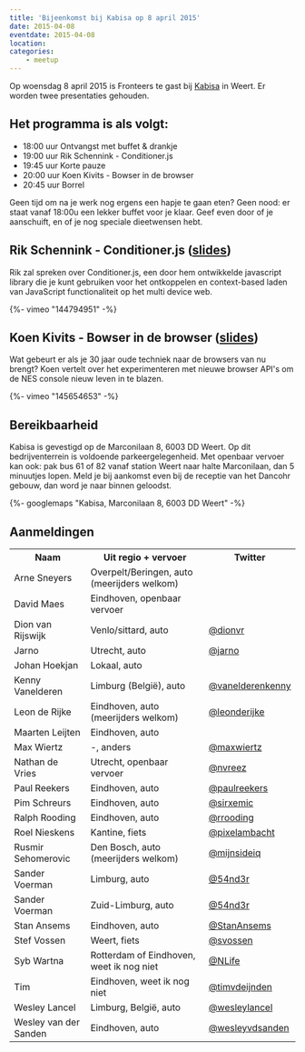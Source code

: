 ```yaml
---
title: 'Bijeenkomst bij Kabisa op 8 april 2015'
date: 2015-04-08
eventdate: 2015-04-08
location:
categories:
    - meetup
---
```


Op woensdag 8 april 2015 is Fronteers te gast bij [Kabisa](http://www.kabisa.nl) in Weert. Er worden twee presentaties gehouden.

## Het programma is als volgt:

-   18:00 uur Ontvangst met buffet & drankje
-   19:00 uur Rik Schennink - Conditioner.js
-   19:45 uur Korte pauze
-   20:00 uur Koen Kivits - Bowser in de browser
-   20:45 uur Borrel

Geen tijd om na je werk nog ergens een hapje te gaan eten? Geen nood: er staat vanaf 18:00u een lekker buffet voor je klaar. Geef even door of je aanschuift, en of je nog speciale dieetwensen hebt.

## Rik Schennink - Conditioner.js ([slides](https://speakerdeck.com/rikschennink/introduction-to-conditionerjs-at-kabisa))

Rik zal spreken over Conditioner.js, een door hem ontwikkelde javascript library die je kunt gebruiken voor het ontkoppelen en context-based laden van JavaScript functionaliteit op het multi device web.

<div>
    {%- vimeo "144794951" -%}
</div>

## Koen Kivits - Bowser in de browser ([slides](http://koenkivits.github.io/slides/20150408-kabisafronteers/))

Wat gebeurt er als je 30 jaar oude techniek naar de browsers van nu brengt? Koen vertelt over het experimenteren met nieuwe browser API's om de NES console nieuw leven in te blazen.

<div>
    {%- vimeo "145654653" -%}
</div>

## Bereikbaarheid

Kabisa is gevestigd op de Marconilaan 8, 6003 DD Weert. Op dit bedrijventerrein is voldoende parkeergelegenheid. Met openbaar vervoer kan ook: pak bus 61 of 82 vanaf station Weert naar halte Marconilaan, dan 5 minuutjes lopen. Meld je bij aankomst even bij de receptie van het Dancohr gebouw, dan word je naar binnen geloodst.

{%- googlemaps "Kabisa, Marconilaan 8, 6003 DD Weert" -%}

## Aanmeldingen

<table>
<tr>
<th scope="col">Naam</th>
<th scope="col">Uit regio + vervoer</th>
<th scope="col">Twitter</th>
</tr>
<tr>
<td>Arne Sneyers</td>
<td>Overpelt/Beringen, auto (meerijders welkom)</td>
<td></td>
</tr>
<tr>
<td>David Maes</td>
<td>Eindhoven, openbaar vervoer</td>
<td></td>
</tr>
<tr>
<td>Dion van Rijswijk</td>
<td>Venlo/sittard, auto</td>
<td><a href="https://twitter.com/dionvr" rel="nofollow">@dionvr</a></td>
</tr>
<tr>
<td>Jarno</td>
<td>Utrecht, auto</td>
<td><a href="https://twitter.com/jarno" rel="nofollow">@jarno</a></td>
</tr>
<tr>
<td>Johan Hoekjan</td>
<td>Lokaal, auto</td>
<td></td>
</tr>
<tr>
<td>Kenny Vanelderen</td>
<td>Limburg (België), auto</td>
<td><a href="https://twitter.com/vanelderenkenny" rel="nofollow">@vanelderenkenny</a></td>
</tr>
<tr>
<td>Leon de Rijke</td>
<td>Eindhoven, auto (meerijders welkom)</td>
<td><a href="https://twitter.com/leonderijke" rel="nofollow">@leonderijke</a></td>
</tr>
<tr>
<td>Maarten Leijten</td>
<td>Eindhoven, auto</td>
<td></td>
</tr>
<tr>
<td>Max Wiertz</td>
<td>-, anders</td>
<td><a href="https://twitter.com/maxwiertz" rel="nofollow">@maxwiertz</a></td>
</tr>
<tr>
<td>Nathan de Vries</td>
<td>Utrecht, openbaar vervoer</td>
<td><a href="https://twitter.com/nvreez" rel="nofollow">@nvreez</a></td>
</tr>
<tr>
<td>Paul Reekers</td>
<td>Eindhoven, auto</td>
<td><a href="https://twitter.com/paulreekers" rel="nofollow">@paulreekers</a></td>
</tr>
<tr>
<td>Pim Schreurs</td>
<td>Eindhoven, auto</td>
<td><a href="https://twitter.com/sirxemic" rel="nofollow">@sirxemic</a></td>
</tr>
<tr>
<td>Ralph Rooding</td>
<td>Eindhoven, auto</td>
<td><a href="https://twitter.com/rrooding" rel="nofollow">@rrooding</a></td>
</tr>
<tr>
<td>Roel Nieskens</td>
<td>Kantine, fiets</td>
<td><a href="https://twitter.com/pixelambacht" rel="nofollow">@pixelambacht</a></td>
</tr>
<tr>
<td>Rusmir Sehomerovic</td>
<td>Den Bosch, auto (meerijders welkom)</td>
<td><a href="https://twitter.com/mijnsideiq" rel="nofollow">@mijnsideiq</a></td>
</tr>
<tr>
<td>Sander Voerman</td>
<td>Limburg, auto</td>
<td><a href="https://twitter.com/54nd3r" rel="nofollow">@54nd3r</a></td>
</tr>
<tr>
<td>Sander Voerman</td>
<td>Zuid-Limburg, auto</td>
<td><a href="https://twitter.com/54nd3r" rel="nofollow">@54nd3r</a></td>
</tr>
<tr>
<td>Stan Ansems</td>
<td>Eindhoven, auto</td>
<td><a href="https://twitter.com/StanAnsems" rel="nofollow">@StanAnsems</a></td>
</tr>
<tr>
<td>Stef Vossen</td>
<td>Weert, fiets</td>
<td><a href="https://twitter.com/svossen" rel="nofollow">@svossen</a></td>
</tr>
<tr>
<td>Syb Wartna</td>
<td>Rotterdam of Eindhoven, weet ik nog niet</td>
<td><a href="https://twitter.com/NLife" rel="nofollow">@NLife</a></td>
</tr>
<tr>
<td>Tim</td>
<td>Eindhoven, weet ik nog niet</td>
<td><a href="https://twitter.com/timvdeijnden" rel="nofollow">@timvdeijnden</a></td>
</tr>
<tr>
<td>Wesley Lancel</td>
<td>Limburg, België, auto</td>
<td><a href="https://twitter.com/wesleylancel" rel="nofollow">@wesleylancel</a></td>
</tr>
<tr>
<td>Wesley van der Sanden</td>
<td>Eindhoven, auto</td>
<td><a href="https://twitter.com/wesleyvdsanden" rel="nofollow">@wesleyvdsanden</a></td>
</tr>
</table>
